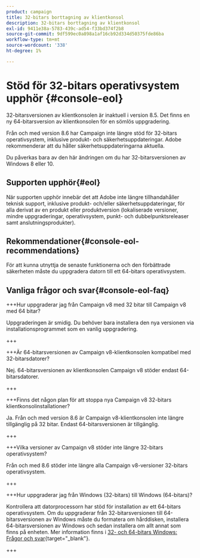```yaml
---
product: campaign
title: 32-bitars borttagning av klientkonsol
description: 32-bitars borttagning av klientkonsol
exl-id: 9411e38a-5783-439c-ad54-f33bd374f2b8
source-git-commit: 9df599ec0a898a1af16cb92d334d50375fde86ba
workflow-type: tm+mt
source-wordcount: '338'
ht-degree: 1%

---
```


# Stöd för 32-bitars operativsystem upphör {#console-eol}

32-bitarsversionen av klientkonsolen är inaktuell i version 8.5. Det finns en ny 64-bitarsversion av klientkonsolen för en sömlös uppgradering.

Från och med version 8.6 har Campaign inte längre stöd för 32-bitars operativsystem, inklusive produkt- och säkerhetsuppdateringar. Adobe rekommenderar att du håller säkerhetsuppdateringarna aktuella.

Du påverkas bara av den här ändringen om du har 32-bitarsversionen av Windows 8 eller 10.

## Supporten upphör{#eol}

När supporten upphör innebär det att Adobe inte längre tillhandahåller teknisk support, inklusive produkt- och/eller säkerhetsuppdateringar, för alla derivat av en produkt eller produktversion (lokaliserade versioner, mindre uppgraderingar, operativsystem, punkt- och dubbelpunktsreleaser samt anslutningsprodukter).

## Rekommendationer{#console-eol-recommendations}

För att kunna utnyttja de senaste funktionerna och den förbättrade säkerheten måste du uppgradera datorn till ett 64-bitars operativsystem.

## Vanliga frågor och svar{#console-eol-faq}

+++Hur uppgraderar jag från Campaign v8 med 32 bitar till Campaign v8 med 64 bitar?

Uppgraderingen är smidig. Du behöver bara installera den nya versionen via installationsprogrammet som en vanlig uppgradering.

+++

+++Är 64-bitarsversionen av Campaign v8-klientkonsolen kompatibel med 32-bitarsdatorer?

Nej. 64-bitarsversionen av klientkonsolen Campaign v8 stöder endast 64-bitarsdatorer.

+++

+++Finns det någon plan för att stoppa nya Campaign v8 32-bitars klientkonsolinstallationer?

Ja. Från och med version 8.6 är Campaign v8-klientkonsolen inte längre tillgänglig på 32 bitar. Endast 64-bitarsversionen är tillgänglig.

+++

+++Vilka versioner av Campaign v8 stöder inte längre 32-bitars operativsystem?

Från och med 8.6 stöder inte längre alla Campaign v8-versioner 32-bitars operativsystem.

+++

+++Hur uppgraderar jag från Windows (32-bitars) till Windows (64-bitars)?

Kontrollera att datorprocessorn har stöd för installation av ett 64-bitars operativsystem. Om du uppgraderar från 32-bitarsversionen till 64-bitarsversionen av Windows måste du formatera om hårddisken, installera 64-bitarsversionen av Windows och sedan installera om allt annat som finns på enheten. Mer information finns i [32- och 64-bitars Windows: Frågor och svar](https://support.microsoft.com/en-us/windows/32-bit-and-64-bit-windows-frequently-asked-questions-c6ca9541-8dce-4d48-0415-94a3faa2e13d){target="_blank"}.

+++

<!--
+++ How do I check if I am on a 32-bit computer or 64-bit?

**WINDOWS 10 AND WINDOWS 8.1**

1. Click the **Start** button, then select **Settings** > **System** > **About**.
1. Under **Device specifications**, see **System type**.

**WINDOWS 7**
1. Select the **Start** button, right-click **Computer** and select **Properties**.
1. Under **System**, see the system type.

For more information, see [32-bit and 64-bit Windows: Frequently asked questions](https://support.microsoft.com/en-us/windows/32-bit-and-64-bit-windows-frequently-asked-questions-c6ca9541-8dce-4d48-0415-94a3faa2e13d){target="_blank"}.

+++
-->
